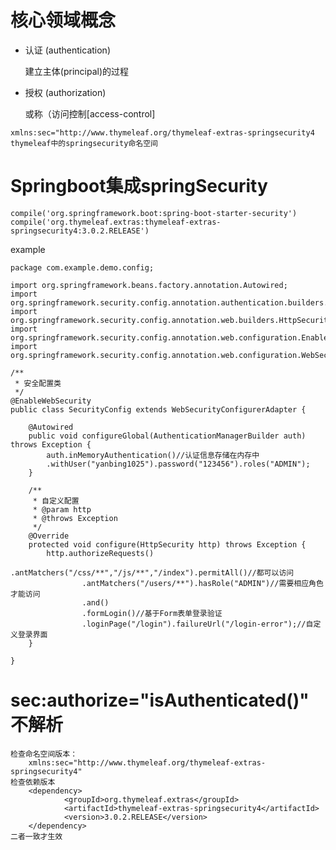 # 核心领域概念

- 认证 (authentication)

	建立主体(principal)的过程
	
- 授权 (authorization)

	或称（访问控制[access-control]



```
xmlns:sec="http://www.thymeleaf.org/thymeleaf-extras-springsecurity4
thymeleaf中的springsecurity命名空间
```

# Springboot集成springSecurity

	compile('org.springframework.boot:spring-boot-starter-security')
	compile('org.thymeleaf.extras:thymeleaf-extras-springsecurity4:3.0.2.RELEASE')

example
```
package com.example.demo.config;

import org.springframework.beans.factory.annotation.Autowired;
import org.springframework.security.config.annotation.authentication.builders.AuthenticationManagerBuilder;
import org.springframework.security.config.annotation.web.builders.HttpSecurity;
import org.springframework.security.config.annotation.web.configuration.EnableWebSecurity;
import org.springframework.security.config.annotation.web.configuration.WebSecurityConfigurerAdapter;

/**
 * 安全配置类
 */
@EnableWebSecurity
public class SecurityConfig extends WebSecurityConfigurerAdapter {

    @Autowired
    public void configureGlobal(AuthenticationManagerBuilder auth) throws Exception {
        auth.inMemoryAuthentication()//认证信息存储在内存中
        .withUser("yanbing1025").password("123456").roles("ADMIN");
    }

    /**
     * 自定义配置
     * @param http
     * @throws Exception
     */
    @Override
    protected void configure(HttpSecurity http) throws Exception {
        http.authorizeRequests()
                .antMatchers("/css/**","/js/**","/index").permitAll()//都可以访问
                .antMatchers("/users/**").hasRole("ADMIN")//需要相应角色才能访问
                .and()
                .formLogin()//基于Form表单登录验证
                .loginPage("/login").failureUrl("/login-error");//自定义登录界面
    }

}
```

# sec:authorize="isAuthenticated()"不解析	

```
检查命名空间版本：
	xmlns:sec="http://www.thymeleaf.org/thymeleaf-extras-springsecurity4"
检查依赖版本
	<dependency>
            <groupId>org.thymeleaf.extras</groupId>
            <artifactId>thymeleaf-extras-springsecurity4</artifactId>
            <version>3.0.2.RELEASE</version>
    </dependency>
二者一致才生效
```